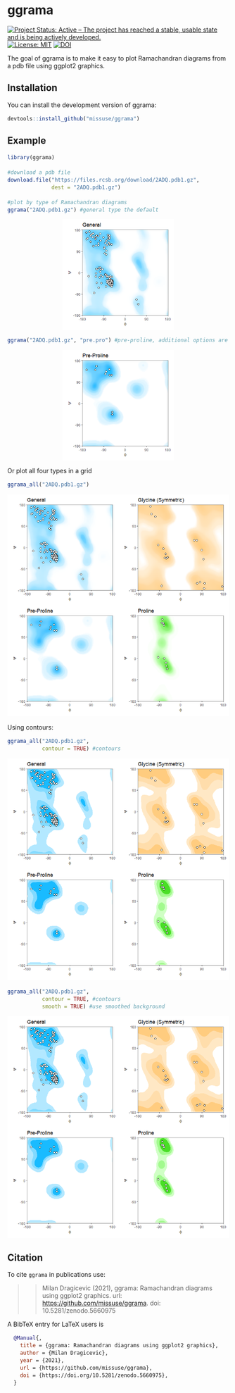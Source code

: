 
<!-- README.md is generated from README.Rmd. Please edit that file -->

# ggrama

<!-- badges: start -->

[![Project Status: Active – The project has reached a stable, usable
state and is being actively
developed.](http://www.repostatus.org/badges/latest/active.svg)](http://www.repostatus.org/#active)
[![License:
MIT](https://img.shields.io/badge/License-MIT-blue.svg)](https://opensource.org/licenses/MIT)
[![DOI](https://zenodo.org/badge/424568391.svg)](https://zenodo.org/badge/latestdoi/424568391)
<!-- badges: end -->

The goal of ggrama is to make it easy to plot Ramachandran diagrams from
a pdb file using ggplot2 graphics.

## Installation

You can install the development version of ggrama:

``` r
devtools::install_github("missuse/ggrama")
```

## Example

``` r
library(ggrama)

#download a pdb file
download.file("https://files.rcsb.org/download/2ADQ.pdb1.gz",
              dest = "2ADQ.pdb1.gz")

#plot by type of Ramachandran diagrams
ggrama("2ADQ.pdb1.gz") #general type the default
```

<img src="man/figures/README-example-1.png" width="50%" style="display: block; margin: auto;" />

``` r
ggrama("2ADQ.pdb1.gz", "pre.pro") #pre-proline, additional options are glycine and proline
```

<img src="man/figures/README-example-2.png" width="50%" style="display: block; margin: auto;" />

Or plot all four types in a grid

``` r
ggrama_all("2ADQ.pdb1.gz")
```

<img src="man/figures/README-example2-1.png" width="100%" />

Using contours:

``` r
ggrama_all("2ADQ.pdb1.gz",
           contour = TRUE) #contours
```

<img src="man/figures/README-example3-1.png" width="100%" />

``` r
ggrama_all("2ADQ.pdb1.gz",
           contour = TRUE, #contours
           smooth = TRUE) #use smoothed background
```

<img src="man/figures/README-example4-1.png" width="100%" />

## Citation

To cite `ggrama` in publications use:

> > Milan Dragicevic (2021), ggrama: Ramachandran diagrams using ggplot2
> > graphics. url: <https://github.com/missuse/ggrama>. doi:
> > 10.5281/zenodo.5660975

A BibTeX entry for LaTeX users is

``` bibtex
  @Manual{,
    title = {ggrama: Ramachandran diagrams using ggplot2 graphics},
    author = {Milan Dragicevic},
    year = {2021},
    url = {https://github.com/missuse/ggrama},
    doi = {https://doi.org/10.5281/zenodo.5660975},
  }
```

